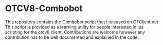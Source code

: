 # OTCV8-Combobot

This repository contains the Combobot script that I released on OTClient.net
This script is provided as a learning utility for people interested in lua scripting for the otcv8 client.
Contributions are welcome however any contribution has to be well documented and explained in the code.

